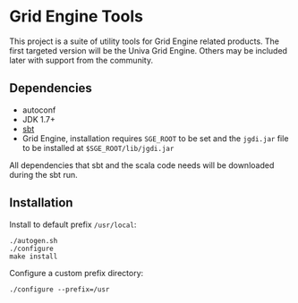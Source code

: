# Grid Engine Tools

This project is a suite of utility tools for Grid Engine related products. The first targeted
version will be the Univa Grid Engine. Others may be included later with support from the community.

## Dependencies

-   autoconf
-   JDK 1.7+
-   [sbt](http://scala-sbt.org)
-   Grid Engine, installation requires `SGE_ROOT` to be set and the `jgdi.jar` file to be installed
    at `$SGE_ROOT/lib/jgdi.jar`

All dependencies that sbt and the scala code needs will be downloaded during the sbt run.

## Installation

Install to default prefix `/usr/local`:

    ./autogen.sh
    ./configure
    make install

Configure a custom prefix directory:

    ./configure --prefix=/usr
